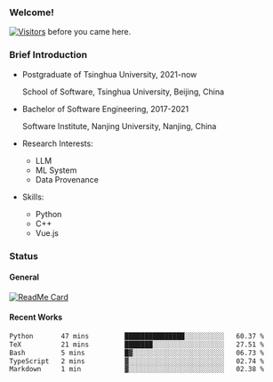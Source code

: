 ### Welcome!

[![Visitors](https://visitor-badge.laobi.icu/badge?page_id=HermitSun.HermitSun)]() before you came here.

### Brief Introduction

- Postgraduate of Tsinghua University, 2021-now
  
  School of Software, Tsinghua University, Beijing, China

- Bachelor of Software Engineering, 2017-2021
  
  Software Institute, Nanjing University, Nanjing, China

- Research Interests:
  - LLM
  - ML System
  - Data Provenance

- Skills:
  - Python
  - C++
  - Vue.js

### Status

#### General

[![ReadMe Card](https://github-readme-stats.hermitsun.vercel.app/api?username=HermitSun&count_private=true&show_icons=true)]()

#### Recent Works

<!--START_SECTION:waka-->

```txt
Python       47 mins         ███████████████░░░░░░░░░░   60.37 %
TeX          21 mins         ███████░░░░░░░░░░░░░░░░░░   27.51 %
Bash         5 mins          █▓░░░░░░░░░░░░░░░░░░░░░░░   06.73 %
TypeScript   2 mins          ▓░░░░░░░░░░░░░░░░░░░░░░░░   02.74 %
Markdown     1 min           ▓░░░░░░░░░░░░░░░░░░░░░░░░   02.38 %
```

<!--END_SECTION:waka-->
